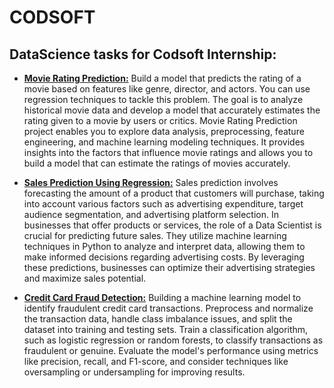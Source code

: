 # CODSOFT
## DataScience tasks for Codsoft Internship:
- <u>**Movie Rating Prediction:**</u> Build a model that predicts the rating of a movie based on
features like genre, director, and actors. You can use regression
techniques to tackle this problem.
The goal is to analyze historical movie data and develop a model
that accurately estimates the rating given to a movie by users or
critics.
Movie Rating Prediction project enables you to explore data
analysis, preprocessing, feature engineering, and machine
learning modeling techniques. It provides insights into the factors
that influence movie ratings and allows you to build a model that
can estimate the ratings of movies accurately.

- <u>**Sales Prediction Using Regression:**</u> Sales prediction involves forecasting the amount of a product that
customers will purchase, taking into account various factors such as
advertising expenditure, target audience segmentation, and
advertising platform selection.
In businesses that offer products or services, the role of a Data
Scientist is crucial for predicting future sales. They utilize machine
learning techniques in Python to analyze and interpret data, allowing
them to make informed decisions regarding advertising costs. By
leveraging these predictions, businesses can optimize their
advertising strategies and maximize sales potential.

- <u>**Credit Card Fraud Detection:**</u> Building a machine learning model to identify fraudulent credit card
transactions.
Preprocess and normalize the transaction data, handle class
imbalance issues, and split the dataset into training and testing sets.
Train a classification algorithm, such as logistic regression or random
forests, to classify transactions as fraudulent or genuine.
Evaluate the model's performance using metrics like precision, recall,
and F1-score, and consider techniques like oversampling or
undersampling for improving results.



